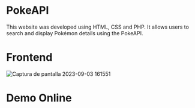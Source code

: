 # PokeAPI
This website was developed using HTML, CSS and PHP. It allows users to search and display Pokémon details using the PokeAPI.

# Frontend
![Captura de pantalla 2023-09-03 161551](https://github.com/ignaciodlopez/PokeAPI/assets/75576067/8b290644-2ccd-4ec4-a6ee-6c5dc7124ca2)

# Demo Online

